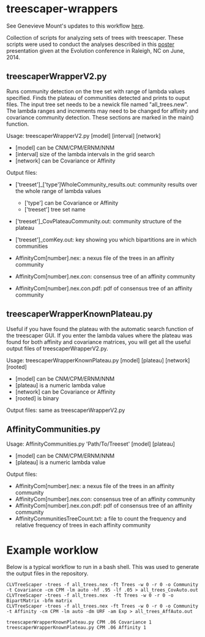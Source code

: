 # treescaper-wrappers

See Genevieve Mount's updates to this workflow [here](https://github.com/jrash/TreeScaper_wrappers_2017).

Collection of scripts for analyzing sets of trees with treescaper.  These scripts were used to conduct the analyses described in this [poster](https://www.math.fsu.edu/~whuang2/pdf/JRAposterEvolution2014Final.pdf) presentation given at the Evolution conference in Raleigh, NC on June, 2014. 

## treescaperWrapperV2.py

Runs community detection on the tree set with range of lambda values specified. Finds the plateau of communities detected and prints to ouput files. The input tree set needs to be a newick file named "all_trees.new". The lambda ranges and increments may need to be changed for affinity and covariance community detection. These sections are marked in the main() function.

Usage: treescaperWrapperV2.py [model] [interval] [network]
 * [model] can be CNM/CPM/ERNM/NNM
 * [interval] size of the lambda intervals in the grid search
 * [network] can be Covariance or Affinity

Output files:

 * ['treeset']_['type']WholeCommunity_results.out: community results over the whole range of lambda values
  
   * ['type'] can be Covariance or Affinity
   * ['treeset'] tree set name
  
 * ['treeset']_CovPlateauCommunity.out: community structure of the plateau
 * ['treeset']_comKey.out: key showing you which bipartitions are in which communities
 * AffinityCom[number].nex: a nexus file of the trees in an affinity community
 * AffinityCom[number].nex.con: consensus tree of an affinity community
 * AffinityCom[number].nex.con.pdf: pdf of consensus tree of an affinity community


## treescaperWrapperKnownPlateau.py

Useful if you have found the plateau with the automatic search function of the treescaper GUI.  If you enter the lambda values where the plateau was found for both affinity and covariance matrices, you will get all the useful output files of treescaperWrapperV2.py.

Usage: treescaperWrapperKnownPlateau.py [model] [plateau] [network] [rooted]
 * [model] can be CNM/CPM/ERNM/NNM
 * [plateau] is a numeric lambda value
 * [network] can be Covariance or Affinity
 * [rooted] is binary

Output files: same as treescaperWrapperV2.py

## AffinityCommunities.py 

Usage: AffinityCommunities.py 'Path/To/Treeset' [model] [plateau]
 * [model] can be CNM/CPM/ERNM/NNM
 * [plateau] is a numeric lambda value

Output files:

* AffinityCom[number].nex: a nexus file of the trees in an affinity community
* AffinityCom[number].nex.con: consensus tree of an affinity community
* AffinityCom[number].nex.con.pdf: pdf of consensus tree of an affinity community
* AffinityCommunitiesTreeCount.txt: a file to count the frequency and relative frequency of trees in each affinity community

# Example worklow

Below is a typical workflow to run in a bash shell. This was used to generate the output files in the repository.

```
CLVTreeScaper -trees -f all_trees.nex -ft Trees -w 0 -r 0 -o Community -t Covariance -cm CPM -lm auto -hf .95 -lf .05 > all_trees_CovAuto.out
CLVTreeScaper -trees -f all_trees.nex  -ft Trees -w 0 -r 0 -o BipartMatrix -bfm matrix 
CLVTreeScaper -trees -f all_trees.nex -ft Trees -w 0 -r 0 -o Community -t Affinity -cm CPM -lm auto -dm URF -am Exp > all_trees_AffAuto.out

treescaperWrapperKnownPlateau.py CPM .06 Covariance 1
treescaperWrapperKnownPlateau.py CPM .06 Affinity 1
```

